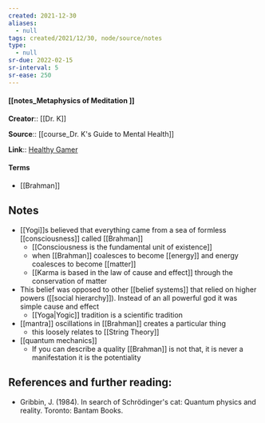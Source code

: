 ```yaml
---
created: 2021-12-30 
aliases:
  - null
tags: created/2021/12/30, node/source/notes
type:
  - null 
sr-due: 2022-02-15
sr-interval: 5
sr-ease: 250
---
```


#### [[notes_Metaphysics of Meditation ]]
**Creator**:: [[Dr. K]]
 
**Source**:: [[course_Dr. K's Guide to Mental Health]]

**Link**:: [Healthy Gamer](https://coaching.healthygamer.gg/guide/lessons/metaphysics-of-meditation)

#### Terms
- [[Brahman]]

## Notes
- [[Yogi]]s believed that everything came from a sea of formless [[consciousness]] called [[Brahman]]
	- [[Consciousness is the fundamental unit of existence]]
	- when [[Brahman]] coalesces to become [[energy]] and energy coalesces to become [[matter]]
	- [[Karma is based in the law of cause and effect]] through the conservation of matter
- This belief was opposed to other [[belief systems]] that relied on higher powers ([[social hierarchy]]). Instead of an all powerful god it was simple cause and effect
	- [[Yoga|Yogic]] tradition is a scientific tradition
- [[mantra]] oscillations in [[Brahman]] creates a particular thing
	- this loosely relates to [[String Theory]]
- [[quantum mechanics]]
	- If you can describe a quality [[Brahman]] is not that, it is never a manifestation it is the potentiality 

##  **References and further reading:**  
-   Gribbin, J. (1984). In search of Schrödinger's cat: Quantum physics and reality. Toronto: Bantam Books.
